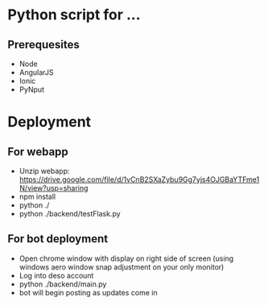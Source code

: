 # Python script for  ...

## Prerequesites
* Node
* AngularJS
* Ionic
* PyNput


# Deployment

## For webapp
* Unzip webapp: https://drive.google.com/file/d/1vCnB2SXaZybu9Gg7yjs4OJGBaYTFme1N/view?usp=sharing
* npm install
* python ./
* python ./backend/testFlask.py

## For bot deployment
* Open chrome window with display on right side of screen (using windows aero window snap adjustment on your only monitor)
* Log into deso account
* python ./backend/main.py
* bot will begin posting as updates come in







